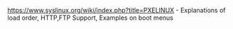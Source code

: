 
https://www.syslinux.org/wiki/index.php?title=PXELINUX - Explanations of load order, HTTP,FTP Support, Examples on boot menus
